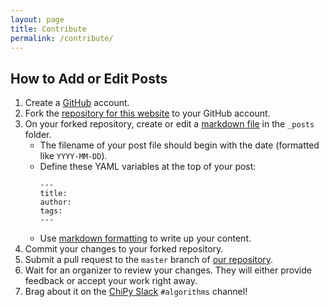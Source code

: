```yaml
---
layout: page
title: Contribute
permalink: /contribute/
---
```


## How to Add or Edit Posts

1. Create a [GitHub](https://github.com) account.
2. Fork the [repository for this website](https://github.com/chicagopython/algosig) to your GitHub account.
3. On your forked repository, create or edit a [markdown file](https://guides.github.com/features/mastering-markdown/) in the `_posts` folder.
    * The filename of your post file should begin with the date (formatted like `YYYY-MM-DD`). 
    * Define these YAML variables at the top of your post:
        ```
        ---
        title:
        author:
        tags:
        ---
        ```
    * Use [markdown formatting](https://guides.github.com/features/mastering-markdown/) to write up your content.
4. Commit your changes to your forked repository.
5. Submit a pull request to the `master` branch of [our repository](https://github.com/chicagopython/algosig).
6. Wait for an organizer to review your changes. They will either provide feedback or accept your work right away.
7. Brag about it on the [ChiPy Slack](https://joinchipyslack.herokuapp.com/) `#algorithms` channel!
